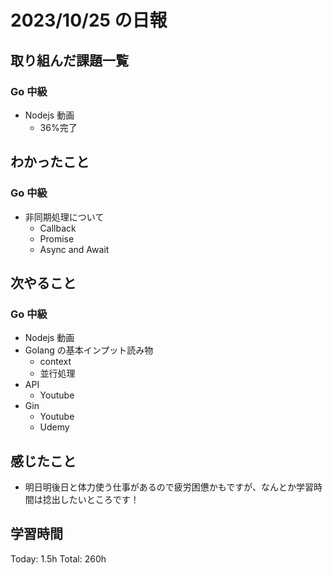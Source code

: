 # 2023/10/25 の日報

## 取り組んだ課題一覧

### Go 中級

- Nodejs 動画
  - 36%完了

## わかったこと

### Go 中級

- 非同期処理について
  - Callback
  - Promise
  - Async and Await

## 次やること

### Go 中級

- Nodejs 動画
- Golang の基本インプット読み物
  - context
  - 並行処理
- API
  - Youtube
- Gin
  - Youtube
  - Udemy

## 感じたこと

- 明日明後日と体力使う仕事があるので疲労困憊かもですが、なんとか学習時間は捻出したいところです！

## 学習時間

Today: 1.5h
Total: 260h
